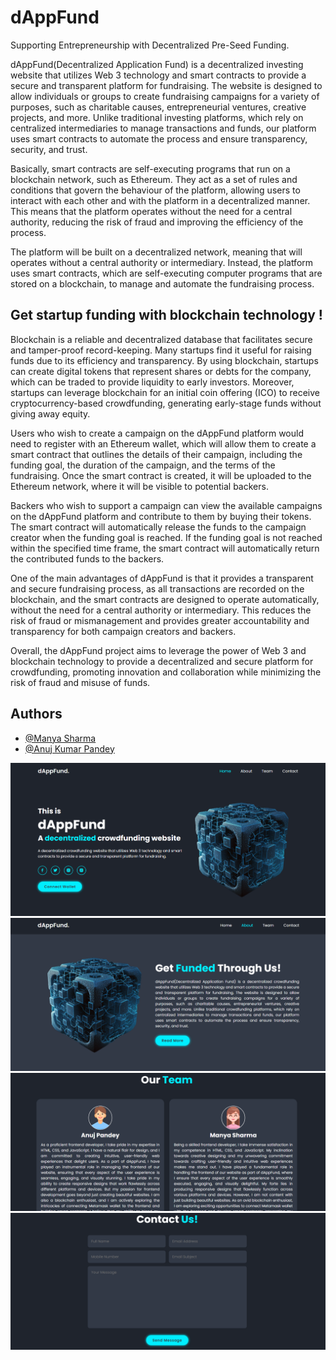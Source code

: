 
# dAppFund

Supporting Entrepreneurship with Decentralized Pre-Seed Funding.


dAppFund(Decentralized Application Fund) is a decentralized investing website that utilizes Web 3 technology and smart contracts to provide a secure and transparent platform for fundraising. The website is designed to allow individuals or groups to create fundraising campaigns for a variety of purposes, such as charitable causes, entrepreneurial ventures, creative projects, and more. Unlike traditional investing platforms, which rely on centralized intermediaries to manage transactions and funds, our platform uses smart contracts to automate the process and ensure transparency, security, and trust.


Basically, smart contracts are self-executing programs that run on a blockchain network, such as Ethereum. They act as a set of rules and conditions that govern the behaviour of the platform, allowing users to interact with each other and with the platform in a decentralized manner. This means that the platform operates without the need for a central authority, reducing the risk of fraud and improving the efficiency of the process.


The platform will be built on a decentralized network, meaning that will operates without a central authority or intermediary. Instead, the platform uses smart contracts, which are self-executing computer programs that are stored on a blockchain, to manage and automate the fundraising process.

## Get startup funding with blockchain technology !


Blockchain is a reliable and decentralized database that facilitates secure and tamper-proof record-keeping. Many startups find it useful for raising funds due to its efficiency and transparency. By using blockchain, startups can create digital tokens that represent shares or debts for the company, which can be traded to provide liquidity to early investors. Moreover, startups can leverage blockchain for an initial coin offering (ICO) to receive cryptocurrency-based crowdfunding, generating early-stage funds without giving away equity.


Users who wish to create a campaign on the dAppFund platform would need to register with an Ethereum wallet, which will allow them to create a smart contract that outlines the details of their campaign, including the funding goal, the duration of the campaign, and the terms of the fundraising. Once the smart contract is created, it will be uploaded to the Ethereum network, where it will be visible to potential backers.


Backers who wish to support a campaign can view the available campaigns on the dAppFund platform and contribute to them by buying their tokens. The smart contract will automatically release the funds to the campaign creator when the funding goal is reached. If the funding goal is not reached within the specified time frame, the smart contract will automatically return the contributed funds to the backers.


One of the main advantages of dAppFund is that it provides a transparent and secure fundraising process, as all transactions are recorded on the blockchain, and the smart contracts are designed to operate automatically, without the need for a central authority or intermediary. This reduces the risk of fraud or mismanagement and provides greater accountability and transparency for both campaign creators and backers.


Overall, the dAppFund project aims to leverage the power of Web 3 and blockchain technology to provide a decentralized and secure platform for crowdfunding, promoting innovation and collaboration while minimizing the risk of fraud and misuse of funds.
## Authors

- [@Manya Sharma](https://github.com/manya706)
- [@Anuj Kumar Pandey](https://github.com/codermal7)


<img src="images/frontpage1.png">
<img src="images/frontpage2.png">
<img src="images/frontpage3.png">
<img src="images/frontpage4.png">
